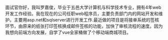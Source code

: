 面试官你好，我叫罗嘉俊，毕业于五邑大学计算机与科学技术专业，拥有4年web开发工作经验。我在现在的公司任职web程序员，主要负责部门内的网站开发和维护。主要用asp.net和sqlserver进行开发工作.最近做的项目是将接单系统的签核环节，由原来的纸张打印签核换成邮件签核的功能，加快了审核流程的速度。因为我想向前端方向发展，自学了vue全家桶做了个移动端商城项目。